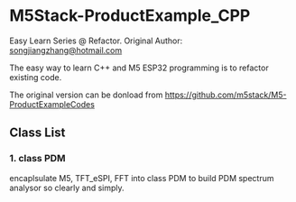# M5Stack-ProductExample_CPP

  Easy Learn Series @ Refactor. Original Author: songjiangzhang@hotmail.com
  
  The easy way to learn  C++  and M5 ESP32 programming is to refactor existing code.
  
  The original version can be donload from https://github.com/m5stack/M5-ProductExampleCodes
  
## Class List

### 1. class PDM 
   encaplsulate M5, TFT_eSPI, FFT into class PDM to build PDM spectrum analysor so clearly and simply.
   ```
   
   ```


